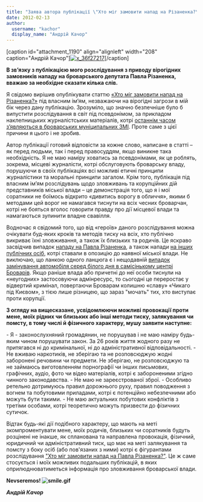 ```yaml
---
title: "Заява автора публікації \"Хто міг замовити напад на Різаненка?\""
date: 2012-02-13
author: 
  username: "kachor"
  display_name: "Андрій Качор"
---
```


\[caption id="attachment\_1190" align="alignleft" width="208" caption="Андрій Качор"\][![](https://mpz.brovary.org/wp-content/uploads/2012/02/x_36f27217.jpg "x_36f27217")](https://mpz.brovary.org/wp-content/uploads/2012/02/x_36f27217.jpg)\[/caption\]

**В зв’язку з публікацією мого розслідування з приводу вірогідних замовників нападу на броварського депутата Павла Різаненка, вважаю за необхідне сказати кілька слів.**

Я свідомо вирішив опублікувати статтю [«Хто міг замовити напад на Різаненка?»](https://mpz.brovary.org/hto-mig-zamoviti-napad-na-rizanenka/) під власним ім’ям, незважаючи на вірогідні загрози в мій бік через дану публікацію. Зрозуміло, що значно безпечніше було б випустити розслідування в світ під псевдонімом, за прикладом наклепницьких журналістських матеріалів, котрі [останнім часом з’являються в броварських муніципальних ЗМІ](https://brovary.kiev.ua/bili-chi-ne-bili). Проте саме з цієї причини я цього і не зробив. <!--more-->

Автор публікації готовий відповісти за кожне слово, написане в статті – як перед людьми, так і перед правосуддям, якщо виникне така необхідність. Я не маю наміру ховатись за псевдонімами, як це роблять, зокрема, місцеві журналісти, котрі обслуговують броварську владу, порушуючи в своїх публікаціях всі можливі етичні принципи журналістики та моральні принципи загалом. Крім того, публікація під власним ім’ям розслідувань щодо зловживань та корупційних дій представників міської влади – це демонстрація того, що я і мої соратники не боїмось відкрито «дивитись ворогу в обличчя», якими б методами цей ворог не намагався тиснути на всіх чесних броварчан, котрі не бояться вголос говорити правду про дії місцевої влади та намагаються зупинити владне свавілля.

Водночас я свідомий того, що від «героїв» даного розслідування можна очікувати буд-яких кроків та методів тиску на всіх, хто публічно викриває їхні зловживання, а також їх близьких та родичів. Це яскраво засвідчив випадок [нападу на Павла Різаненка](https://rizanenko.org/u-brovarah-pobyto-opozytsijnoho-deputata.html), а також напади [на інших публічних осіб](https://7dniv.com.ua/news/2457.htm), котрі ставали в опозицію до наявної міської влади. Не виключаю, що ланкою одного ланцюга є і нещодавній [випадок замінування автомобіля серед білого дня в самісінькому центрі Броварів](https://tsn.ua/video/video-novini/u-brovarah-pid-kiyevom-sogodni-evakuyuvali-lyudey.html?page=2&items=46139&type=0). Якщо раніше влада або причетні до неї особи тиснули на «неугодних» застосовуючи адмінресурс, то сьогодні це переростає у відвертий кримінал, повертаючи Броварам колишню «славу» «Чикаго під Києвом», з тією лише різницею, що зараз "мочать" тих, хто виступає проти корупції.

**З огляду на вищесказане, усвідомлюючи можливі провокації проти мене, моїх рідних чи близьких або інші методи тиску, залякування чи помсту, в тому числі й фізичного характеру, мушу заявити наступне:**

\- Я - законослухняний громадянин, не порушував і не маю наміру будь-яким чином порушувати закон. За 26 років життя жодного разу не притягався ні до кримінальної, ні до адміністративної відповідальності. - Не вживаю наркотиків, не зберігаю та не розповсюджую жодні заборонені речовини чи предмети. Не зберігаю, не розповсюджую та не займаюсь виготовленням порнографії чи інших письмових, графічних, аудіо, фото чи відео матеріалів, котрі є забороненими згідно чинного законодавства. - Не маю не зареєстрованої зброї. - Особливо ретельно дотримуюсь правил дорожнього руху, правил поводження з вогнем та побутовими приладами, котрі є потенційно небезпечними або можуть бути такими. - Не маю актуальних побутових конфліктів з третіми особами, котрі теоретично можуть призвести до фізичних сутичок.

Відтак будь-які дії подібного характеру, що мають на меті зкомпроментувати мене, моїх родичів, близьких чи соратників будуть розцінені не інакше, як спланована та направлена провокація, фізичний, юридичний чи адміністративний тиск, що має на меті залякування та помсту з боку осіб (або пов'язаних з ними) котрі є фігурантами розслідування ["Хто міг замовити напад на Павла Різаненка?"](https://mpz.brovary.org/novini/%D1%85%D1%82%D0%BE-%D0%BC%D1%96%D0%B3-%D0%B7%D0%B0%D0%BC%D0%BE%D0%B2%D0%B8%D1%82%D0%B8-%D0%BD%D0%B0%D0%BF%D0%B0%D0%B4-%D0%BD%D0%B0-%D1%80%D1%96%D0%B7%D0%B0%D0%BD%D0%B5%D0%BD%D0%BA%D0%B0/). Це ж саме стосується і моїх можливих подальших публікацій, в яких оприлюднюватиметься інформація про зловживання броварської влади.

**Nevseremos! ![smile.gif](https://city.brovary.net/portal/style_emoticons/default/smile.gif)** 

_**Андрій Качор**_
